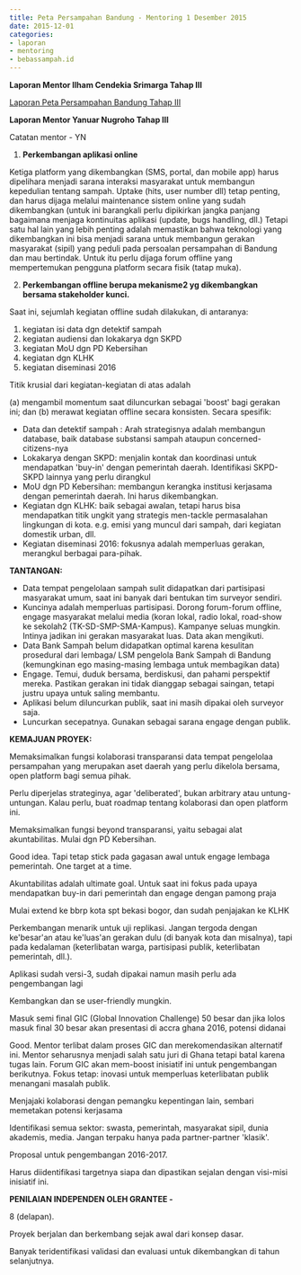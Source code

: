 ```yaml
---
title: Peta Persampahan Bandung - Mentoring 1 Desember 2015
date: 2015-12-01
categories:
- laporan
- mentoring
- bebassampah.id
---
```


**Laporan Mentor Ilham Cendekia Srimarga Tahap III**

[Laporan Peta Persampahan Bandung Tahap III](http://wiki.ciptamedia.org/wiki/Berkas:Laporan_Peta_Persampahan_Bandung_Ketiga.pdf)

**Laporan Mentor Yanuar Nugroho Tahap III**

Catatan mentor - YN

1. **Perkembangan aplikasi online**

Ketiga platform yang dikembangkan (SMS, portal, dan mobile app) harus dipelihara menjadi sarana interaksi masyarakat untuk membangun kepedulian tentang sampah. Uptake (hits, user number dll) tetap penting, dan harus dijaga melalui maintenance sistem online yang sudah dikembangkan (untuk ini barangkali perlu dipikirkan jangka panjang bagaimana menjaga kontinuitas aplikasi (update, bugs handling, dll.) 
Tetapi satu hal lain yang lebih penting adalah memastikan bahwa teknologi yang dikembangkan ini bisa menjadi sarana untuk membangun gerakan masyarakat (sipil) yang peduli pada persoalan persampahan di Bandung dan mau bertindak. Untuk itu perlu dijaga forum offline yang mempertemukan pengguna platform secara fisik (tatap muka).

2. **Perkembangan offline berupa mekanisme2 yg dikembangkan bersama stakeholder kunci.**

Saat ini, sejumlah kegiatan offline sudah dilakukan, di antaranya:
 1. kegiatan isi data dgn detektif sampah
 2. kegiatan audiensi dan lokakarya dgn SKPD
 3. kegiatan MoU dgn PD Kebersihan
 4. kegiatan dgn KLHK
 5. kegiatan diseminasi 2016

Titik krusial dari kegiatan-kegiatan di atas adalah

(a) mengambil momentum saat diluncurkan sebagai 'boost' bagi gerakan ini; dan
(b) merawat kegiatan offline secara konsisten. Secara spesifik:
* Data dan detektif sampah : Arah strategisnya adalah membangun database, baik database substansi sampah ataupun concerned-citizens-nya
* Lokakarya dengan SKPD: menjalin kontak dan koordinasi untuk mendapatkan 'buy-in' dengan pemerintah daerah. Identifikasi SKPD-SKPD lainnya yang perlu dirangkul
* MoU dgn PD Kebersihan: membangun kerangka institusi kerjasama dengan pemerintah daerah. Ini harus dikembangkan.
* Kegiatan dgn KLHK: baik sebagai awalan, tetapi harus bisa mendapatkan titik ungkit yang strategis men-tackle permasalahan lingkungan di kota. e.g. emisi yang muncul dari sampah, dari kegiatan domestik urban, dll.
* Kegiatan diseminasi 2016: fokusnya adalah memperluas gerakan, merangkul berbagai para-pihak.

**TANTANGAN:**

* Data tempat pengelolaan sampah sulit didapatkan dari partisipasi masyarakat umum, saat ini banyak dari bentukan tim surveyor sendiri.
 * Kuncinya adalah memperluas partisipasi. Dorong forum-forum offline, engage masyarakat melalui media (koran lokal, radio lokal, road-show ke sekolah2 (TK-SD-SMP-SMA-Kampus). Kampanye seluas mungkin. Intinya jadikan ini gerakan masyarakat luas. Data akan mengikuti.
* Data Bank Sampah belum didapatkan optimal karena kesulitan prosedural dari lembaga/ LSM pengelola Bank Sampah di Bandung (kemungkinan ego masing-masing lembaga untuk membagikan data)
 * Engage. Temui, duduk bersama, berdiskusi, dan pahami perspektif mereka. Pastikan gerakan ini tidak dianggap sebagai saingan, tetapi justru upaya untuk saling membantu.
* Aplikasi belum diluncurkan publik, saat ini masih dipakai oleh surveyor saja.
 * Luncurkan secepatnya. Gunakan sebagai sarana engage dengan publik.

**KEMAJUAN PROYEK:**

Memaksimalkan fungsi kolaborasi transparansi data tempat pengelolaa persampahan yang merupakan aset daerah yang perlu dikelola bersama, open platform bagi semua pihak.

Perlu diperjelas strateginya, agar 'deliberated', bukan arbitrary atau untung-untungan. Kalau perlu, buat roadmap tentang kolaborasi dan open platform ini.

Memaksimalkan fungsi beyond transparansi, yaitu sebagai alat akuntabilitas. Mulai dgn PD Kebersihan.

Good idea. Tapi tetap stick pada gagasan awal untuk engage lembaga pemerintah. One target at a time.

Akuntabilitas adalah ultimate goal. Untuk saat ini fokus pada upaya mendapatkan buy-in dari pemerintah dan engage dengan pamong praja

Mulai extend ke bbrp kota spt bekasi bogor, dan sudah penjajakan ke KLHK

Perkembangan menarik untuk uji replikasi. Jangan tergoda dengan ke'besar'an atau ke'luas'an gerakan dulu (di banyak kota dan misalnya), tapi pada kedalaman (keterlibatan warga, partisipasi publik, keterlibatan pemerintah, dll.).

Aplikasi sudah versi-3, sudah dipakai namun masih perlu ada pengembangan lagi

Kembangkan dan se user-friendly mungkin.

Masuk semi final GIC (Global Innovation Challenge) 50 besar dan jika lolos masuk final 30 besar akan presentasi di accra ghana 2016, potensi didanai

Good. Mentor terlibat dalam proses GIC dan merekomendasikan alternatif ini. Mentor seharusnya menjadi salah satu juri di Ghana tetapi batal karena tugas lain. Forum GIC akan mem-boost inisiatif ini untuk pengembangan berikutnya. Fokus tetap: inovasi untuk memperluas keterlibatan publik menangani masalah publik.

Menjajaki kolaborasi dengan pemangku kepentingan lain, sembari memetakan potensi kerjasama

Identifikasi semua sektor: swasta, pemerintah, masyarakat sipil, dunia akademis, media. Jangan terpaku hanya pada partner-partner 'klasik'.

Proposal untuk pengembangan 2016-2017.

Harus diidentifikasi targetnya siapa dan dipastikan sejalan dengan visi-misi inisiatif ini.

**PENILAIAN INDEPENDEN OLEH GRANTEE -**

8 (delapan).

Proyek berjalan dan berkembang sejak awal dari konsep dasar.

Banyak teridentifikasi validasi dan evaluasi untuk dikembangkan di tahun selanjutnya.
